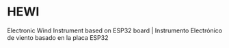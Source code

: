 # HEWI
Electronic Wind Instrument based on ESP32 board | Instrumento Electrónico de viento basado en la placa ESP32
